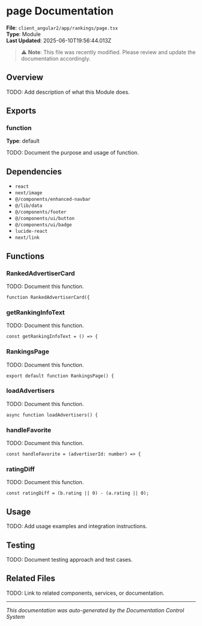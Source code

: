 # page Documentation

**File**: `client_angular2/app/rankings/page.tsx`  
**Type**: Module  
**Last Updated**: 2025-06-10T19:56:44.013Z



> ⚠️ **Note**: This file was recently modified. Please review and update the documentation accordingly.

## Overview

TODO: Add description of what this Module does.

## Exports

### function

**Type**: default

TODO: Document the purpose and usage of function.

## Dependencies

- `react`
- `next/image`
- `@/components/enhanced-navbar`
- `@/lib/data`
- `@/components/footer`
- `@/components/ui/button`
- `@/components/ui/badge`
- `lucide-react`
- `next/link`

## Functions

### RankedAdvertiserCard

TODO: Document this function.

```tsx
function RankedAdvertiserCard({
```

### getRankingInfoText

TODO: Document this function.

```tsx
const getRankingInfoText = () => {
```

### RankingsPage

TODO: Document this function.

```tsx
export default function RankingsPage() {
```

### loadAdvertisers

TODO: Document this function.

```tsx
async function loadAdvertisers() {
```

### handleFavorite

TODO: Document this function.

```tsx
const handleFavorite = (advertiserId: number) => {
```

### ratingDiff

TODO: Document this function.

```tsx
const ratingDiff = (b.rating || 0) - (a.rating || 0);
```

## Usage

TODO: Add usage examples and integration instructions.

## Testing

TODO: Document testing approach and test cases.

## Related Files

TODO: Link to related components, services, or documentation.

---
*This documentation was auto-generated by the Documentation Control System*
